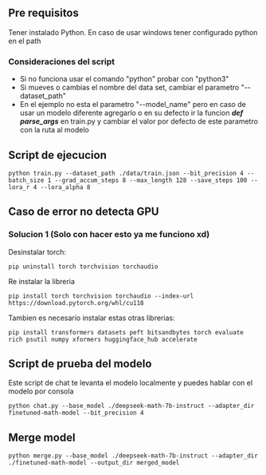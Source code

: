 ## Pre requisitos
Tener instalado Python. En caso de usar windows tener configurado python en el path

### Consideraciones del script
- Si no funciona usar el comando "python" probar con "python3"
- Si mueves o cambias el nombre del data set, cambiar el parametro "--dataset_path"
- En el ejemplo no esta el parametro "--model_name" pero en caso de usar un modelo diferente agregarlo o en su defecto ir la funcion ***def parse_args*** en train.py y cambiar el valor por defecto de este parametro con la ruta al modelo 

## Script de ejecucion
```shell
python train.py --dataset_path ./data/train.json --bit_precision 4 --batch_size 1 --grad_accum_steps 8 --max_length 128 --save_steps 100 --lora_r 4 --lora_alpha 8
```

## Caso de error no detecta GPU
### Solucion 1 (Solo con hacer esto ya me funciono xd)
Desinstalar torch:
```shell
pip uninstall torch torchvision torchaudio
```

Re instalar la libreria
```shell
pip install torch torchvision torchaudio --index-url https://download.pytorch.org/whl/cu118
```

Tambien es necesario instalar estas otras librerias:
```shell
pip install transformers datasets peft bitsandbytes torch evaluate rich psutil numpy xformers huggingface_hub accelerate
```

## Script de prueba del modelo 
Este script de chat te levanta el modelo localmente y puedes hablar con el modelo por consola
```shell
python chat.py --base_model ./deepseek-math-7b-instruct --adapter_dir finetuned-math-model --bit_precision 4
```


## Merge model
```shell
python merge.py --base_model ./deepseek-math-7b-instruct --adapter_dir ./finetuned-math-model --output_dir merged_model
```